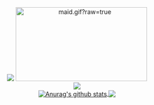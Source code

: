 <div align="center">
  <img src="https://count.getloli.com/get/@boluokk"/>
  <img data-target="animated-image.replacedImage" alt="maid.gif?raw=true" class="AnimatedImagePlayer-animatedImage" width="300" height="169" src="https://github.com/miluluyo/photo_gallery/raw/master/maid.gif?raw=true">
</div>

<div align="center">
  <a href="https://github.com/vn7n24fzkq/github-profile-summary-cards">
    <img src="https://github-profile-summary-cards.vercel.app/api/cards/profile-details?username=boluokk&theme=github" />
  </a>
</div>

<div align="center">
  <a href="https://github.com/anuraghazra/github-readme-stats">
    <img align="center" src="https://github-readme-stats.vercel.app/api?username=boluokk&show_icons=true&include_all_commits=true&theme=buefy&hide_border=true" alt="Anurag's github stats" />
  </a>
  <a href="https://github.com/anuraghazra/github-readme-stats">
    <img align="center" src="https://github-readme-stats.vercel.app/api/top-langs/?username=boluokk&layout=compact&theme=buefy&hide_border=true" />
  </a>
</div>

